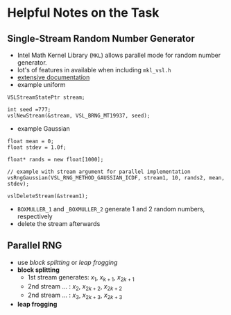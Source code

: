 # Helpful Notes on the Task

## Single-Stream Random Number Generator
- Intel Math Kernel Library (`MKL`) allows parallel mode for random number generator.  
- lot's of features in available when including `mkl_vsl.h`
- [extensive documentation](https://www.intel.com/content/www/us/en/develop/documentation/onemkl-developer-reference-c/top/statistical-functions/random-number-generators/vs-rng-usage-modelintel-onemkl-rng-usage-model.html)
- example uniform
```
VSLStreamStatePtr stream;

int seed =777;
vslNewStream(&stream, VSL_BRNG_MT19937, seed);
```

- example Gaussian
```
float mean = 0;
float stdev = 1.0f;

float* rands = new float[1000];

// example with stream argument for parallel implementation
vsRngGaussian(VSL_RNG_METHOD_GAUSSIAN_ICDF, stream1, 10, rands2, mean, stdev);

vslDeleteStream(&stream1);
```
- `BOXMULLER_1` and `_BOXMULLER_2` generate 1 and 2 random numbers, respectively
- delete the stream afterwards

## Parallel RNG
- use *block splitting* or *leap frogging*
- **block splitting** 
    - 1st stream generates:     $x_{1}$, $x_{k+1}$, $x_{2k+1}$ 
    - 2nd stream ...      :     $x_{2}$, $x_{2k+2}$, $x_{2k+2}$ 
    - 2nd stream ...      :     $x_{3}$, $x_{2k+3}$, $x_{2k+3}$ 
- **leap frogging** 